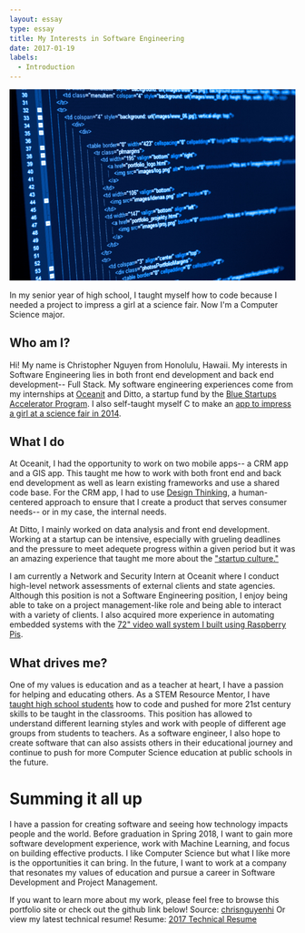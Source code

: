 ```yaml
---
layout: essay
type: essay
title: My Interests in Software Engineering
date: 2017-01-19
labels:
  - Introduction
---
```

<img class="ui medium right floated image" src="../images/soft.jpg">

In my senior year of high school, I taught myself how to code because I needed a project to impress a girl at a science fair. Now I'm a Computer Science major.

## Who am I?
Hi! My name is Christopher Nguyen from Honolulu, Hawaii. My interests in Software Engineering lies in both front end development and back end development-- Full Stack. My software engineering experiences come from my internships at [Oceanit](http://www.oceanit.com/) and Ditto, a startup fund by the [Blue Startups Accelerator Program](http://bluestartups.com/). I also self-taught myself C to make an [app to impress a girl at a science fair in 2014](https://chrisnguyenhi.github.io/projects/pipe).

## What I do
At Oceanit, I had the opportunity to work on two mobile apps-- a CRM app and a GIS app. This taught me how to work with both front end and back end development as well as learn existing frameworks and use a shared code base. For the CRM app, I had to use [Design Thinking](http://dschool.stanford.edu/dgift/), a human-centered approach to ensure that I create a product that serves consumer needs-- or in my case, the internal needs. 

At Ditto, I mainly worked on data analysis and front end development. Working at a startup can be intensive, especially with grueling deadlines and the pressure to meet adequete progress within a given period but it was an amazing experience that taught me more about the ["startup culture."](https://www.wired.com/insights/2013/09/how-do-you-define-startup-culture/) 

I am currently a Network and Security Intern at Oceanit where I conduct high-level network assessments of external clients and state agencies. Although this position is not a Software Engineering position, I enjoy being able to take on a project management-like role and being able to interact with a variety of clients. I also acquired more experience in automating embedded systems with the [72" video wall system I built using Raspberry Pis](https://chrisnguyenhi.github.io/projects/piwall72).  

## What drives me?
One of my values is education and as a teacher at heart, I have a passion for helping and educating others. 
As a STEM Resource Mentor, I have [taught high school students](https://chrisnguyenhi.github.io/projects/airis) how to code and pushed for more 21st century skills to be taught in the classrooms. This position has allowed to understand different learning styles and work with people of different age groups from students to teachers. As a software engineer, I also hope to create software that can also assists others in their educational journey and continue to push for more Computer Science education at public schools in the future.

# Summing it all up
I have a passion for creating software and seeing how technology impacts people and the world. Before graduation in Spring 2018, I want to gain more software development experience, work with Machine Learning, and focus on building effective products.
I like Computer Science but what I like more is the opportunities it can bring. 
In the future, I want to work at a company that resonates my values of education and pursue a career in Software Development and Project Management. 

If you want to learn more about my work, please feel free to browse this portfolio site or check out the github link below!
Source: <a href="https://github.com/chrisnguyenhi/"><i class="large github icon"></i>chrisnguyenhi</a>
Or view my latest technical resume!
Resume: <a href="https://chrisnguyenhi.github.io/resume.pdf">2017 Technical Resume</a>
